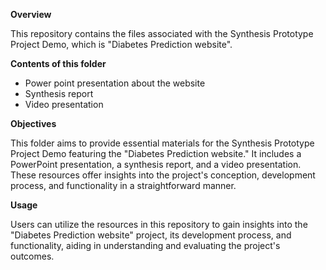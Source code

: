 **Overview**

This repository contains the files associated with the Synthesis Prototype Project Demo, which is "Diabetes Prediction website". 


**Contents of this folder**

- Power point presentation about the website
- Synthesis report
- Video presentation 

**Objectives**

This folder aims to provide essential materials for the Synthesis Prototype Project Demo featuring the "Diabetes Prediction website." It includes a PowerPoint presentation, a synthesis report, and a video presentation. These resources offer insights into the project's conception, development process, and functionality in a straightforward manner.


**Usage**

Users can utilize the resources in this repository to gain insights into the "Diabetes Prediction website" project, its development process, and functionality, aiding in understanding and evaluating the project's outcomes.

